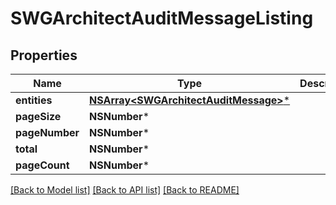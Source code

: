 # SWGArchitectAuditMessageListing

## Properties
Name | Type | Description | Notes
------------ | ------------- | ------------- | -------------
**entities** | [**NSArray&lt;SWGArchitectAuditMessage&gt;***](SWGArchitectAuditMessage.md) |  | [optional] 
**pageSize** | **NSNumber*** |  | [optional] 
**pageNumber** | **NSNumber*** |  | [optional] 
**total** | **NSNumber*** |  | [optional] 
**pageCount** | **NSNumber*** |  | [optional] 

[[Back to Model list]](../README.md#documentation-for-models) [[Back to API list]](../README.md#documentation-for-api-endpoints) [[Back to README]](../README.md)



